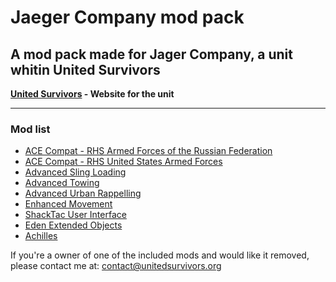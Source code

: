 # Jaeger Company mod pack

## A mod pack made for Jager Company, a unit whitin United Survivors

**[United Survivors](https://www.unitedsurvivors.org/arma3) - Website for the unit**

---

### Mod list

* [ACE Compat - RHS Armed Forces of the Russian Federation](https://steamcommunity.com/sharedfiles/filedetails/?id=773131200)
* [ACE Compat - RHS United States Armed Forces](https://steamcommunity.com/sharedfiles/filedetails/?id=773125288)
* [Advanced Sling Loading](https://steamcommunity.com/sharedfiles/filedetails/?id=615007497)
* [Advanced Towing](https://steamcommunity.com/sharedfiles/filedetails/?id=639837898)
* [Advanced Urban Rappelling](https://steamcommunity.com/sharedfiles/filedetails/?id=730310357)
* [Enhanced Movement](https://steamcommunity.com/sharedfiles/filedetails/?id=333310405)
* [ShackTac User Interface](https://steamcommunity.com/sharedfiles/filedetails/?id=498740884)
* [Eden Extended Objects](https://steamcommunity.com/sharedfiles/filedetails/?id=882231372)
* [Achilles](https://steamcommunity.com/sharedfiles/filedetails/?id=723217262)

If you're a owner of one of the included mods and would like it removed, please contact me at: contact@unitedsurvivors.org

